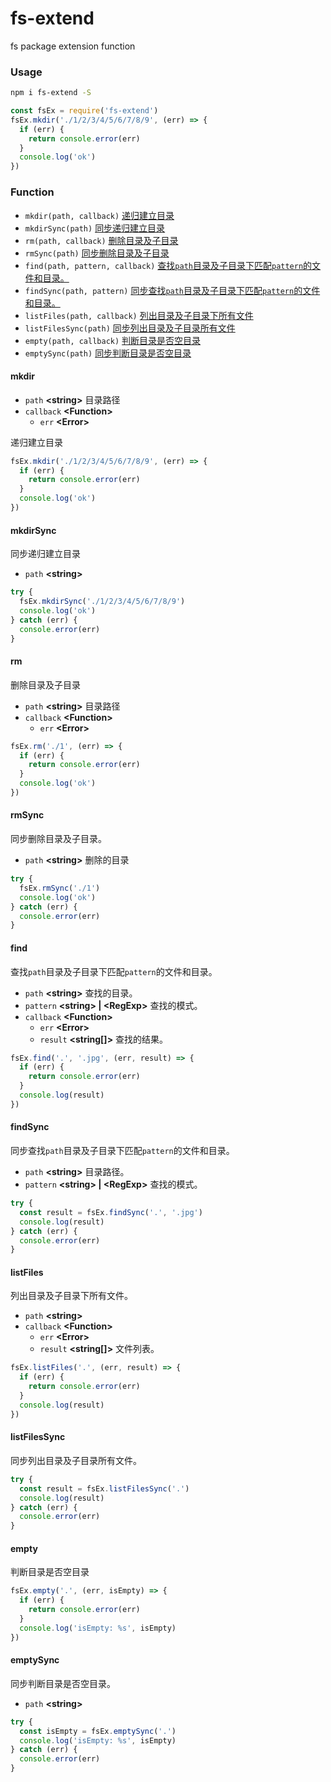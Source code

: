 # fs-extend

fs package extension function

### Usage

```bash
npm i fs-extend -S
```

```javascript
const fsEx = require('fs-extend')
fsEx.mkdir('./1/2/3/4/5/6/7/8/9', (err) => {
  if (err) {
    return console.error(err)
  }
  console.log('ok')
})
```

### Function

- `mkdir(path, callback)` [递归建立目录](#mkdir)
- `mkdirSync(path)` [同步递归建立目录](#mkdirsync)
- `rm(path, callback)`  [删除目录及子目录](#rm)
- `rmSync(path)` [同步删除目录及子目录](#rmsync)
- `find(path, pattern, callback)` [查找`path`目录及子目录下匹配`pattern`的文件和目录。](#find)
- `findSync(path, pattern)` [同步查找`path`目录及子目录下匹配`pattern`的文件和目录。](#findsync)
- `listFiles(path, callback)` [列出目录及子目录下所有文件](#listfiles)
- `listFilesSync(path)` [同步列出目录及子目录所有文件](#listfilessync)
- `empty(path, callback)` [判断目录是否空目录](#empty)
- `emptySync(path)` [同步判断目录是否空目录](#emptysync)

#### mkdir

- `path` **\<string\>** 目录路径
- `callback` **\<Function\>**
  - `err` **\<Error\>**

递归建立目录

```javascript
fsEx.mkdir('./1/2/3/4/5/6/7/8/9', (err) => {
  if (err) {
    return console.error(err)
  }
  console.log('ok')
})
```

#### mkdirSync

同步递归建立目录

- `path` **\<string\>**

```javascript
try {
  fsEx.mkdirSync('./1/2/3/4/5/6/7/8/9')
  console.log('ok')
} catch (err) {
  console.error(err)
}
```

#### rm

删除目录及子目录

- `path` **\<string\>** 目录路径
- `callback` **\<Function\>**
  - `err` **\<Error\>**

```javascript
fsEx.rm('./1', (err) => {
  if (err) {
    return console.error(err)
  }
  console.log('ok')
})
```

#### rmSync

同步删除目录及子目录。

- `path` **\<string\>** 删除的目录

```javascript
try {
  fsEx.rmSync('./1')
  console.log('ok')
} catch (err) {
  console.error(err)
}
```

#### find

查找`path`目录及子目录下匹配`pattern`的文件和目录。

- `path` **\<string\>** 查找的目录。
- `pattern` **\<string\> | \<RegExp\>** 查找的模式。
- `callback` **\<Function\>**
  - `err` **\<Error\>**
  - `result` **\<string[]\>** 查找的结果。

```javascript
fsEx.find('.', '.jpg', (err, result) => {
  if (err) {
    return console.error(err)
  }
  console.log(result)
})
```

#### findSync

同步查找`path`目录及子目录下匹配`pattern`的文件和目录。

- `path` **\<string\>** 目录路径。
- `pattern` **\<string\> | \<RegExp\>** 查找的模式。

```javascript
try {
  const result = fsEx.findSync('.', '.jpg')
  console.log(result)
} catch (err) {
  console.error(err)
}
```

#### listFiles

列出目录及子目录下所有文件。

- `path` **\<string\>** 
- `callback` **\<Function\>**
  - `err` **\<Error\>** 
  - `result` **\<string[]\>** 文件列表。

```javascript
fsEx.listFiles('.', (err, result) => {
  if (err) {
    return console.error(err)
  }
  console.log(result)
})
```

#### listFilesSync

同步列出目录及子目录所有文件。

```javascript
try {
  const result = fsEx.listFilesSync('.')
  console.log(result)
} catch (err) {
  console.error(err)
}

```

#### empty

判断目录是否空目录

```javascript
fsEx.empty('.', (err, isEmpty) => {
  if (err) {
    return console.error(err)
  }
  console.log('isEmpty: %s', isEmpty)
})
```

#### emptySync

同步判断目录是否空目录。

- `path` **\<string\>**

```javascript
try {
  const isEmpty = fsEx.emptySync('.')
  console.log('isEmpty: %s', isEmpty)
} catch (err) {
  console.error(err)
}
```

